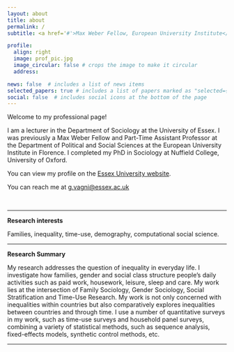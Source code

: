 ```yaml
---
layout: about
title: about
permalink: /
subtitle: <a href='#'>Max Weber Fellow, European University Institute</a>

profile:
  align: right
  image: prof_pic.jpg
  image_circular: false # crops the image to make it circular
  address:

news: false  # includes a list of news items
selected_papers: true # includes a list of papers marked as "selected={true}"
social: false  # includes social icons at the bottom of the page
---
```


Welcome to my professional page!

I am a lecturer in the Department of Sociology at the University of Essex. I was previously a Max Weber Fellow and Part-Time Assistant Professor at the Department of Political and Social Sciences at the European University Institute in Florence. I completed my PhD in Sociology at Nuffield College, University of Oxford.

You can view my profile on the [Essex University website](https://www.essex.ac.uk/people/VAGNI45707).

You can reach me at [g.vagni@essex.ac.uk](mailto:g.vagni@essex.ac.uk)

&nbsp;
&nbsp;
&nbsp;
&nbsp;

-------------

**Research interests**

Families, inequality, time-use, demography, computational social science.

-------------

**Research Summary**

My research addresses the question of inequality in everyday life. I investigate how families, gender and social class structure people’s daily activities such as paid work, housework, leisure, sleep and care. My work lies at the intersection of Family Sociology, Gender Sociology, Social Stratification and Time-Use Research. My work is not only concerned with inequalities within countries but also comparatively explores inequalities between countries and through time. I use a number of quantitative surveys in my work, such as time-use surveys and household panel surveys, combining a variety of statistical methods, such as sequence analysis, fixed-effects models, synthetic control methods, etc.



-------------
